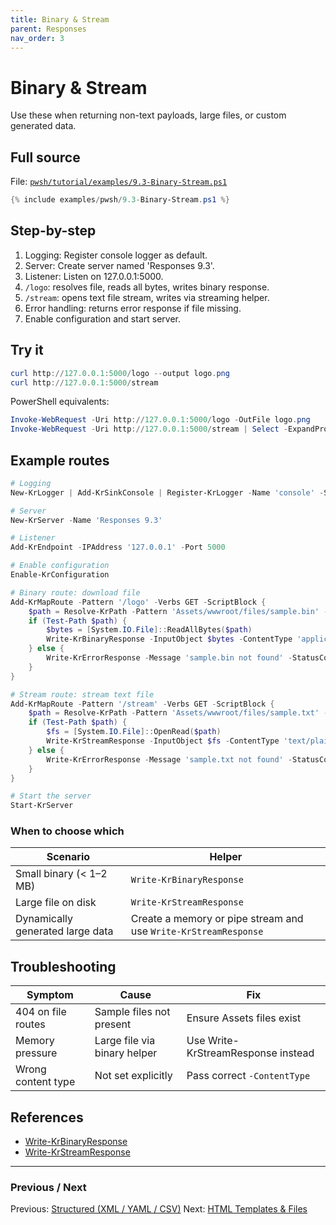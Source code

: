 ```yaml
---
title: Binary & Stream
parent: Responses
nav_order: 3
---
```


# Binary & Stream

Use these when returning non-text payloads, large files, or custom generated data.

## Full source

File: [`pwsh/tutorial/examples/9.3-Binary-Stream.ps1`][9.3-Binary-Stream.ps1]

```powershell
{% include examples/pwsh/9.3-Binary-Stream.ps1 %}
```

## Step-by-step

1. Logging: Register console logger as default.
2. Server: Create server named 'Responses 9.3'.
3. Listener: Listen on 127.0.0.1:5000.
4. `/logo`: resolves file, reads all bytes, writes binary response.
5. `/stream`: opens text file stream, writes via streaming helper.
6. Error handling: returns error response if file missing.
7. Enable configuration and start server.

## Try it

```powershell
curl http://127.0.0.1:5000/logo --output logo.png
curl http://127.0.0.1:5000/stream
```

PowerShell equivalents:

```powershell
Invoke-WebRequest -Uri http://127.0.0.1:5000/logo -OutFile logo.png
Invoke-WebRequest -Uri http://127.0.0.1:5000/stream | Select -ExpandProperty Content
```

## Example routes

```powershell
# Logging
New-KrLogger | Add-KrSinkConsole | Register-KrLogger -Name 'console' -SetAsDefault

# Server
New-KrServer -Name 'Responses 9.3'

# Listener
Add-KrEndpoint -IPAddress '127.0.0.1' -Port 5000

# Enable configuration
Enable-KrConfiguration

# Binary route: download file
Add-KrMapRoute -Pattern '/logo' -Verbs GET -ScriptBlock {
    $path = Resolve-KrPath -Pattern 'Assets/wwwroot/files/sample.bin' -KestrunRoot -Test
    if (Test-Path $path) {
        $bytes = [System.IO.File]::ReadAllBytes($path)
        Write-KrBinaryResponse -InputObject $bytes -ContentType 'application/octet-stream'
    } else {
        Write-KrErrorResponse -Message 'sample.bin not found' -StatusCode 404
    }
}

# Stream route: stream text file
Add-KrMapRoute -Pattern '/stream' -Verbs GET -ScriptBlock {
    $path = Resolve-KrPath -Pattern 'Assets/wwwroot/files/sample.txt' -KestrunRoot -Test
    if (Test-Path $path) {
        $fs = [System.IO.File]::OpenRead($path)
        Write-KrStreamResponse -InputObject $fs -ContentType 'text/plain'
    } else {
        Write-KrErrorResponse -Message 'sample.txt not found' -StatusCode 404
    }
}

# Start the server
Start-KrServer
```

### When to choose which

| Scenario | Helper |
|----------|--------|
| Small binary (< 1–2 MB) | `Write-KrBinaryResponse` |
| Large file on disk | `Write-KrStreamResponse` |
| Dynamically generated large data | Create a memory or pipe stream and use `Write-KrStreamResponse` |

## Troubleshooting

| Symptom            | Cause                        | Fix                                  |
|--------------------|------------------------------|--------------------------------------|
| 404 on file routes | Sample files not present     | Ensure Assets files exist            |
| Memory pressure    | Large file via binary helper | Use Write-KrStreamResponse instead   |
| Wrong content type | Not set explicitly           | Pass correct `-ContentType`          |

## References

- [Write-KrBinaryResponse][Write-KrBinaryResponse]
- [Write-KrStreamResponse][Write-KrStreamResponse]

---

### Previous / Next

Previous: [Structured (XML / YAML / CSV)](./2.Structured-Xml-Yaml-Csv)
Next: [HTML Templates & Files](./4.Html-Templates-Files)

[9.3-Binary-Stream.ps1]: /pwsh/tutorial/examples/9.3-Binary-Stream.ps1
[Write-KrBinaryResponse]: /pwsh/cmdlets/Write-KrBinaryResponse
[Write-KrStreamResponse]: /pwsh/cmdlets/Write-KrStreamResponse

